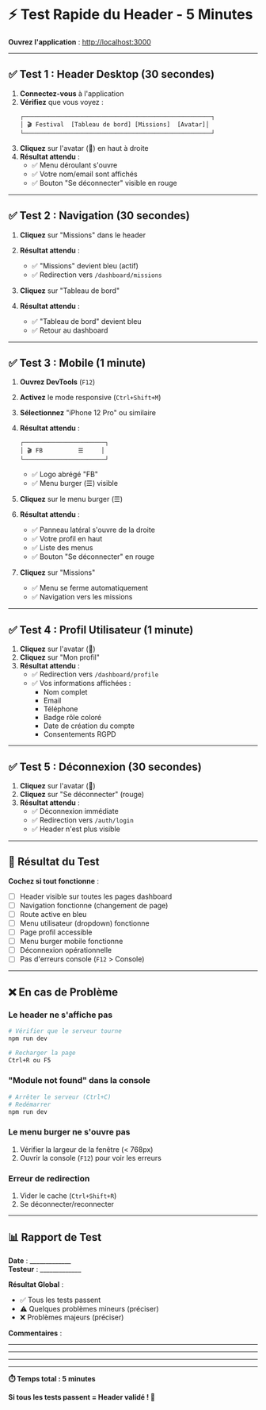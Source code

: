 # ⚡ Test Rapide du Header - 5 Minutes

**Ouvrez l'application** : [http://localhost:3000](http://localhost:3000)

---

## ✅ Test 1 : Header Desktop (30 secondes)

1. **Connectez-vous** à l'application
2. **Vérifiez** que vous voyez :
   ```
   ┌─────────────────────────────────────────────────────┐
   │ 🎬 Festival  [Tableau de bord] [Missions]  [Avatar]│
   └─────────────────────────────────────────────────────┘
   ```
3. **Cliquez** sur l'avatar (👤) en haut à droite
4. **Résultat attendu** :
   - ✅ Menu déroulant s'ouvre
   - ✅ Votre nom/email sont affichés
   - ✅ Bouton "Se déconnecter" visible en rouge

---

## ✅ Test 2 : Navigation (30 secondes)

1. **Cliquez** sur "Missions" dans le header
2. **Résultat attendu** :
   - ✅ "Missions" devient bleu (actif)
   - ✅ Redirection vers `/dashboard/missions`

3. **Cliquez** sur "Tableau de bord"
4. **Résultat attendu** :
   - ✅ "Tableau de bord" devient bleu
   - ✅ Retour au dashboard

---

## ✅ Test 3 : Mobile (1 minute)

1. **Ouvrez DevTools** (`F12`)
2. **Activez** le mode responsive (`Ctrl+Shift+M`)
3. **Sélectionnez** "iPhone 12 Pro" ou similaire
4. **Résultat attendu** :
   ```
   ┌───────────────────────┐
   │ 🎬 FB          ☰     │
   └───────────────────────┘
   ```
   - ✅ Logo abrégé "FB"
   - ✅ Menu burger (☰) visible

5. **Cliquez** sur le menu burger (☰)
6. **Résultat attendu** :
   - ✅ Panneau latéral s'ouvre de la droite
   - ✅ Votre profil en haut
   - ✅ Liste des menus
   - ✅ Bouton "Se déconnecter" en rouge

7. **Cliquez** sur "Missions"
   - ✅ Menu se ferme automatiquement
   - ✅ Navigation vers les missions

---

## ✅ Test 4 : Profil Utilisateur (1 minute)

1. **Cliquez** sur l'avatar (👤)
2. **Cliquez** sur "Mon profil"
3. **Résultat attendu** :
   - ✅ Redirection vers `/dashboard/profile`
   - ✅ Vos informations affichées :
     - Nom complet
     - Email
     - Téléphone
     - Badge rôle coloré
     - Date de création du compte
     - Consentements RGPD

---

## ✅ Test 5 : Déconnexion (30 secondes)

1. **Cliquez** sur l'avatar (👤)
2. **Cliquez** sur "Se déconnecter" (rouge)
3. **Résultat attendu** :
   - ✅ Déconnexion immédiate
   - ✅ Redirection vers `/auth/login`
   - ✅ Header n'est plus visible

---

## 🎯 Résultat du Test

**Cochez si tout fonctionne** :

- [ ] Header visible sur toutes les pages dashboard
- [ ] Navigation fonctionne (changement de page)
- [ ] Route active en bleu
- [ ] Menu utilisateur (dropdown) fonctionne
- [ ] Page profil accessible
- [ ] Menu burger mobile fonctionne
- [ ] Déconnexion opérationnelle
- [ ] Pas d'erreurs console (`F12` > Console)

---

## ❌ En cas de Problème

### Le header ne s'affiche pas
```bash
# Vérifier que le serveur tourne
npm run dev

# Recharger la page
Ctrl+R ou F5
```

### "Module not found" dans la console
```bash
# Arrêter le serveur (Ctrl+C)
# Redémarrer
npm run dev
```

### Le menu burger ne s'ouvre pas
1. Vérifier la largeur de la fenêtre (< 768px)
2. Ouvrir la console (`F12`) pour voir les erreurs

### Erreur de redirection
1. Vider le cache (`Ctrl+Shift+R`)
2. Se déconnecter/reconnecter

---

## 📊 Rapport de Test

**Date** : _____________  
**Testeur** : _____________  

**Résultat Global** :
- ✅ Tous les tests passent
- ⚠️ Quelques problèmes mineurs (préciser)
- ❌ Problèmes majeurs (préciser)

**Commentaires** :
___________________________________
___________________________________
___________________________________

---

**⏱️ Temps total : 5 minutes**

**Si tous les tests passent = Header validé ! 🎉**

